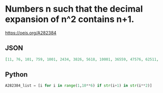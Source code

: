 # Numbers n such that the decimal expansion of n^2 contains n\+1\.
https://oeis.org/A282384
## JSON
```JSON
[11, 76, 101, 759, 1001, 2434, 3826, 5618, 10001, 36559, 47576, 62511, 67947, 68443, 82621, 100001, 105125, 312511, 684429, 880618, 1000001, 4687499, 5123596, 7130618, 8703826, 10000001, 26452434, 33620473, 38837976, 39904875, 43605459, 54687499, 86421306, 100000001]
```
## Python
```Python
A282384_list = [i for i in range(1,10**6) if str(i+1) in str(i**2)]
```
